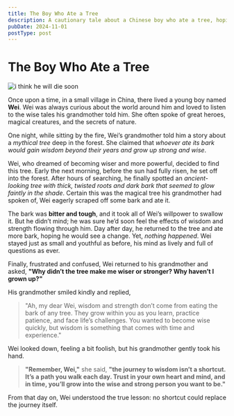 ```yaml
---
title: The Boy Who Ate a Tree
description: A cautionary tale about a Chinese boy who ate a tree, hoping to become wise and grown-up, only to learn that true wisdom comes with time and experience.
pubDate: 2024-11-01
postType: post
---
```


# The Boy Who Ate a Tree

![i think he will die soon](https://i.ibb.co/CtnxB8R/image.png)

Once upon a time, in a small village in China, there lived a young boy named **Wei**. Wei was always curious about the world around him and loved to listen to the wise tales his grandmother told him. She often spoke of great heroes, magical creatures, and the secrets of nature. 

One night, while sitting by the fire, Wei’s grandmother told him a story about a _mythical tree_ deep in the forest. She claimed that _whoever ate its bark would gain wisdom beyond their years and grow up strong and wise_.

Wei, who dreamed of becoming wiser and more powerful, decided to find this tree. Early the next morning, before the sun had fully risen, he set off into the forest. After hours of searching, he finally spotted an _ancient-looking tree with thick, twisted roots and dark bark that seemed to glow faintly in the shade_. Certain this was the magical tree his grandmother had spoken of, Wei eagerly scraped off some bark and ate it.

The bark was **bitter and tough**, and it took all of Wei’s willpower to swallow it. But he didn’t mind; he was sure he’d soon feel the effects of wisdom and strength flowing through him. Day after day, he returned to the tree and ate more bark, hoping he would see a change. Yet, _nothing happened_. Wei stayed just as small and youthful as before, his mind as lively and full of questions as ever.

Finally, frustrated and confused, Wei returned to his grandmother and asked, **"Why didn’t the tree make me wiser or stronger? Why haven’t I grown up?"**

His grandmother smiled kindly and replied, 

> "Ah, my dear Wei, wisdom and strength don’t come from eating the bark of any tree. They grow within you as you learn, practice patience, and face life’s challenges. You wanted to become wise quickly, but wisdom is something that comes with time and experience."

Wei looked down, feeling a bit foolish, but his grandmother gently took his hand.

> **"Remember, Wei,"** she said, **"the journey to wisdom isn’t a shortcut. It’s a path you walk each day. Trust in your own heart and mind, and in time, you’ll grow into the wise and strong person you want to be."**

From that day on, Wei understood the true lesson: no shortcut could replace the journey itself.
